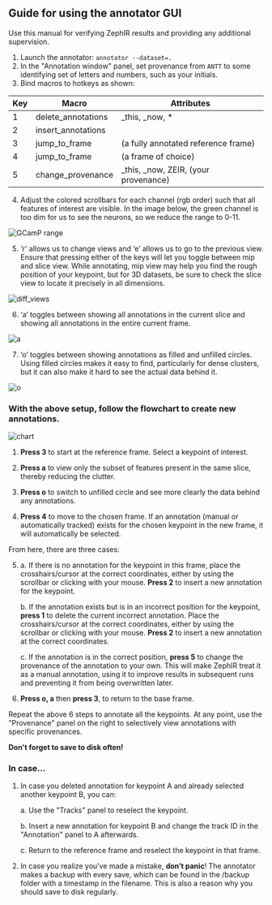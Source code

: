 ## Guide for using the annotator GUI

Use this manual for verifying ZephIR results and providing any additional supervision.


1. Launch the annotator: `annotator --dataset=.`
2. In the "Annotation window" panel, set provenance from `ANTT` to some identifying set of letters and numbers, such as your initials.
3. Bind macros to hotkeys as shown:


| Key | Macro              | Attributes                            |
|-----|--------------------|---------------------------------------|
| 1   | delete_annotations | _this, _now, *                        |
| 2   | insert_annotations |                                       |
| 3   | jump_to_frame      | (a fully annotated reference frame)   |
| 4   | jump_to_frame      | (a frame of choice)                   |
| 5   | change_provenance  | _this, _now, ZEIR,  (your provenance) |

4. Adjust the colored scrollbars for each channel (rgb order) such that all features of interest are visible.
In the image below, the green channel is too dim for us to see the neurons, so we reduce the range to 0-11.

![GCamP range](https://user-images.githubusercontent.com/39420322/164809374-22b53cd8-bac7-4651-a591-d95658133c56.png)


5. ‘r’ allows us to change views and ‘e’ allows us to go to the previous view. 
Ensure that pressing either of the keys will let you toggle between mip and slice view. 
While annotating, mip view may help you find the rough position of your keypoint, but for 3D datasets, be sure to check the slice view to locate it precisely in all dimensions.

![diff_views](https://user-images.githubusercontent.com/39420322/164809473-fe20f198-4878-489f-89c1-c54d68484ea5.png)

6. ‘a’ toggles between showing all annotations in the current slice and showing all annotations in the entire current frame.

![a](https://user-images.githubusercontent.com/39420322/164809711-8d9f12b9-d0fa-4855-b8a1-1a94b13fe489.png)


7. ‘o’ toggles between showing annotations as filled and unfilled circles.
Using filled circles makes it easy to find, particularly for dense clusters, but it can also make it hard to see the actual data behind it.

![o](https://user-images.githubusercontent.com/39420322/164809828-0ac804e5-97dd-413e-802e-bea9e1576fcd.png)

### With the above setup, follow the flowchart to create new annotations.

![chart](https://user-images.githubusercontent.com/39420322/164809932-1ea4c005-6961-47c5-a4d2-ba4d1d135652.png)

1. **Press 3** to start at the reference frame. 
Select a keypoint of interest.  


2. **Press a** to view only the subset of features present in the same slice, thereby reducing the clutter. 


3. **Press o** to switch to unfilled circle and see more clearly the data behind any annotations. 


4. **Press 4** to move to the chosen frame. 
If an annotation (manual or automatically tracked) exists for the chosen keypoint in the new frame, it will automatically be selected. 
  
  From here, there are three cases:

5. a. If there is no annotation for the keypoint in this frame, place the crosshairs/cursor at the correct coordinates, either by using the scrollbar or clicking with your mouse.
**Press 2** to insert a new annotation for the keypoint.

    b. If the annotation exists but is in an incorrect position for the keypoint, **press 1** to delete the current incorrect annotation. 
Place the crosshairs/cursor at the correct coordinates, either by using the scrollbar or clicking with your mouse. 
**Press 2** to insert a new annotation at the correct coordinates. 

    c. If the annotation is in the correct position, **press 5** to change the provenance of the annotation to your own.
This will make ZephIR treat it as a manual annotation, using it to improve results in subsequent runs and preventing it from being overwritten later.


6. **Press o, a** then **press 3**, to return to the base frame. 

Repeat the above 6 steps to annotate all the keypoints.
At any point, use the "Provenance" panel on the right to selectively view annotations with specific provenances.

**Don't forget to save to disk often!**


  
### In case...

1. In case you deleted annotation for keypoint A and already selected another keypoint B, you can:

   a. Use the "Tracks" panel to reselect the keypoint.

   b. Insert a new annotation for keypoint B and change the track ID in the "Annotation" panel to A afterwards.

   c. Return to the reference frame and reselect the keypoint in that frame.


2. In case you realize you've made a mistake, **don’t panic**!
The annotator makes a backup with every save, which can be found in the /backup folder with a timestamp in the filename.
This is also a reason why you should save to disk regularly. 
